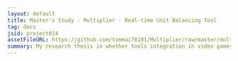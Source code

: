 ```yaml
---
layout: default
title: Master's Study - Multiplier - Real-time Unit Balancing Tool
tag: docs
jsid: project014
assetFileURL: https://github.com/tommai78101/Multiplier/raw/master/multiplier_final_rts_study.pdf
summary: My research thesis in whether tools integration in video games makes the games themselves appealing or not.
---
```


